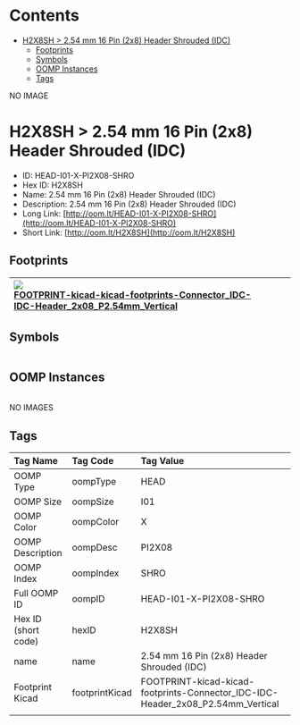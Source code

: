 



Contents
========

* [H2X8SH > 2.54 mm 16 Pin (2x8) Header Shrouded (IDC)](#h2x8sh--254-mm-16-pin-2x8-header-shrouded-idc)
	* [Footprints](#footprints)
	* [Symbols](#symbols)
	* [OOMP Instances](#oomp-instances)
	* [Tags](#tags)
  
NO IMAGE  
# H2X8SH > 2.54 mm 16 Pin (2x8) Header Shrouded (IDC)

- ID: HEAD-I01-X-PI2X08-SHRO
- Hex ID: H2X8SH
- Name: 2.54 mm 16 Pin (2x8) Header Shrouded (IDC)
- Description: 2.54 mm 16 Pin (2x8) Header Shrouded (IDC)
- Long Link: [http://oom.lt/HEAD-I01-X-PI2X08-SHRO](http://oom.lt/HEAD-I01-X-PI2X08-SHRO)
- Short Link: [http://oom.lt/H2X8SH](http://oom.lt/H2X8SH)

## Footprints
  

|[![](https://raw.githubusercontent.com/oomlout/oomlout_OOMP_eda_V2/FOOTPRINT/kicad/kicad-footprints/Connector_IDC/IDC-Header_2x08_P2.54mm_Vertical/main/image_140.png)<br>FOOTPRINT-kicad-kicad-footprints-Connector_IDC-IDC-Header_2x08_P2.54mm_Vertical](https://github.com/oomlout/oomlout_OOMP_eda_V2/FOOTPRINT/kicad/kicad-footprints/Connector_IDC/IDC-Header_2x08_P2.54mm_Vertical/tree/main/)||||
| :--- | :--- | :--- | :--- |

## Symbols
  

|||||
| :--- | :--- | :--- | :--- |

## OOMP Instances
  

|||||
| :--- | :--- | :--- | :--- |
  
NO IMAGES  
## Tags
  

|Tag Name|Tag Code|Tag Value|
| :--- | :--- | :--- |
|OOMP Type|oompType|HEAD|
|OOMP Size|oompSize|I01|
|OOMP Color|oompColor|X|
|OOMP Description|oompDesc|PI2X08|
|OOMP Index|oompIndex|SHRO|
|Full OOMP ID|oompID|HEAD-I01-X-PI2X08-SHRO|
|Hex ID (short code)|hexID|H2X8SH|
|name|name|2.54 mm 16 Pin (2x8) Header Shrouded (IDC)|
|Footprint Kicad|footprintKicad|FOOTPRINT-kicad-kicad-footprints-Connector_IDC-IDC-Header_2x08_P2.54mm_Vertical|
||||
